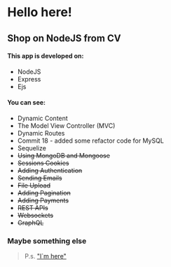 # Hello here!
## Shop on NodeJS from CV

#### This app is developed on:
  - NodeJS
  - Express
  - Ejs
#### You can see:

* Dynamic Content
* The Model View Controller (MVC)
* Dynamic Routes
* Commit 18 - added some refactor code for MySQL
* Sequelize
* ~~Using MongoDB and Mongoose~~ 
* ~~Sessions  Cookies~~  
* ~~Adding Authentication~~
* ~~Sending Emails~~
* ~~File Upload~~
* ~~Adding Pagination~~
* ~~Adding Payments~~
* ~~REST APIs~~
* ~~Websockets~~
* ~~GraphQL~~
### Maybe something else

> P.s.  ["I`m here"](https://www.linkedin.com/in/mikhailkarnou)